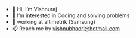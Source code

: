 - 👋 Hi, I’m Vishnuraj
- 👀 I’m interested in Coding and solving problems
- 🌱 working at altimetrik (Samsung)
- 📫 Reach me by vishnubhadri@hotmail.com

<!---
vishnubhadri/vishnubhadri is a ✨ special ✨ repository because its `README.md` (this file) appears on your GitHub profile.
You can click the Preview link to take a look at your changes.
--->
